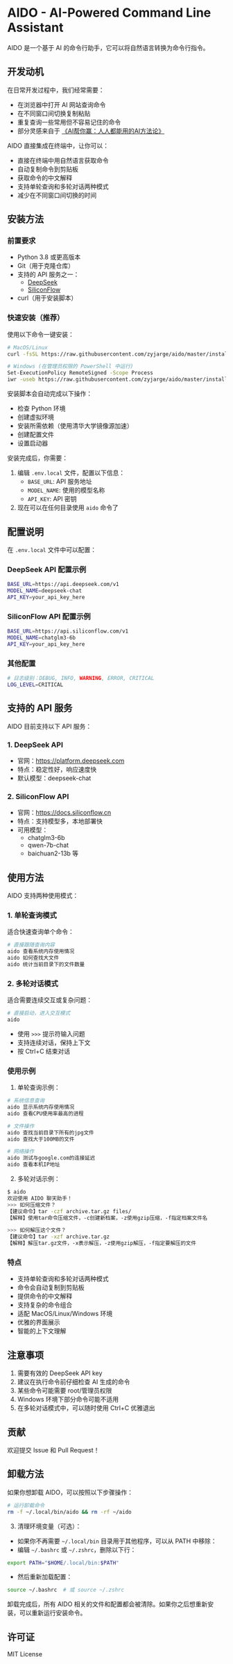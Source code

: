 # AIDO - AI-Powered Command Line Assistant

AIDO 是一个基于 AI 的命令行助手，它可以将自然语言转换为命令行指令。

## 开发动机

在日常开发过程中，我们经常需要：
- 在浏览器中打开 AI 网站查询命令
- 在不同窗口间切换复制粘贴
- 重复查询一些常用但不容易记住的命令
- 部分灵感来自于 [《AI帮你赢：人人都能用的AI方法论》](https://book.douban.com/subject/37152637/)

AIDO 直接集成在终端中，让你可以：
- 直接在终端中用自然语言获取命令
- 自动复制命令到剪贴板
- 获取命令的中文解释
- 支持单轮查询和多轮对话两种模式
- 减少在不同窗口间切换的时间

## 安装方法

### 前置要求
- Python 3.8 或更高版本
- Git（用于克隆仓库）
- 支持的 API 服务之一：
  - [DeepSeek](https://platform.deepseek.com/)
  - [SiliconFlow](https://docs.siliconflow.cn/)
- curl（用于安装脚本）

### 快速安装（推荐）

使用以下命令一键安装：

```bash
# MacOS/Linux
curl -fsSL https://raw.githubusercontent.com/zyjarge/aido/master/install.sh | bash

# Windows (在管理员权限的 PowerShell 中运行)
Set-ExecutionPolicy RemoteSigned -Scope Process
iwr -useb https://raw.githubusercontent.com/zyjarge/aido/master/install.ps1 | iex
```

安装脚本会自动完成以下操作：
- 检查 Python 环境
- 创建虚拟环境
- 安装所需依赖（使用清华大学镜像源加速）
- 创建配置文件
- 设置启动器

安装完成后，你需要：
1. 编辑 `.env.local` 文件，配置以下信息：
   - `BASE_URL`: API 服务地址
   - `MODEL_NAME`: 使用的模型名称
   - `API_KEY`: API 密钥
2. 现在可以在任何目录使用 `aido` 命令了

## 配置说明

在 `.env.local` 文件中可以配置：

### DeepSeek API 配置示例
```bash
BASE_URL=https://api.deepseek.com/v1
MODEL_NAME=deepseek-chat
API_KEY=your_api_key_here
```

### SiliconFlow API 配置示例
```bash
BASE_URL=https://api.siliconflow.com/v1
MODEL_NAME=chatglm3-6b
API_KEY=your_api_key_here
```

### 其他配置
```bash
# 日志级别：DEBUG, INFO, WARNING, ERROR, CRITICAL
LOG_LEVEL=CRITICAL
```

## 支持的 API 服务

AIDO 目前支持以下 API 服务：

### 1. DeepSeek API
- 官网：https://platform.deepseek.com
- 特点：稳定性好，响应速度快
- 默认模型：deepseek-chat

### 2. SiliconFlow API
- 官网：https://docs.siliconflow.cn
- 特点：支持模型多，本地部署快
- 可用模型：
  - chatglm3-6b
  - qwen-7b-chat
  - baichuan2-13b
  等

## 使用方法

AIDO 支持两种使用模式：

### 1. 单轮查询模式
适合快速查询单个命令：
```bash
# 直接跟随查询内容
aido 查看系统内存使用情况
aido 如何查找大文件
aido 统计当前目录下的文件数量
```

### 2. 多轮对话模式
适合需要连续交互或复杂问题：
```bash
# 直接启动，进入交互模式
aido
```
- 使用 `>>>` 提示符输入问题
- 支持连续对话，保持上下文
- 按 Ctrl+C 结束对话

### 使用示例

1. 单轮查询示例：
```bash
# 系统信息查询
aido 显示系统内存使用情况
aido 查看CPU使用率最高的进程

# 文件操作
aido 查找当前目录下所有的jpg文件
aido 查找大于100MB的文件

# 网络操作
aido 测试与google.com的连接延迟
aido 查看本机IP地址
```

2. 多轮对话示例：
```bash
$ aido
欢迎使用 AIDO 聊天助手！
>>> 如何压缩文件？
【建议命令】tar -czf archive.tar.gz files/
【解释】使用tar命令压缩文件，-c创建新档案，-z使用gzip压缩，-f指定档案文件名

>>> 如何解压这个文件？
【建议命令】tar -xzf archive.tar.gz
【解释】解压tar.gz文件，-x表示解压，-z使用gzip解压，-f指定要解压的文件
```

### 特点
- 支持单轮查询和多轮对话两种模式
- 命令会自动复制到剪贴板
- 提供命令的中文解释
- 支持复杂的命令组合
- 适配 MacOS/Linux/Windows 环境
- 优雅的界面展示
- 智能的上下文理解

## 注意事项

1. 需要有效的 DeepSeek API key
2. 建议在执行命令前仔细检查 AI 生成的命令
3. 某些命令可能需要 root/管理员权限
4. Windows 环境下部分命令可能不适用
5. 在多轮对话模式中，可以随时使用 Ctrl+C 优雅退出

## 贡献

欢迎提交 Issue 和 Pull Request！

## 卸载方法

如果你想卸载 AIDO，可以按照以下步骤操作：

```bash
# 运行卸载命令
rm -f ~/.local/bin/aido && rm -rf ~/aido
```

3. 清理环境变量（可选）：
- 如果你不再需要 `~/.local/bin` 目录用于其他程序，可以从 PATH 中移除：
- 编辑 `~/.bashrc` 或 `~/.zshrc`，删除以下行：
```bash
export PATH="$HOME/.local/bin:$PATH"
```
- 然后重新加载配置：
```bash
source ~/.bashrc  # 或 source ~/.zshrc
```

卸载完成后，所有 AIDO 相关的文件和配置都会被清除。如果你之后想重新安装，可以重新运行安装命令。

## 许可证

MIT License 